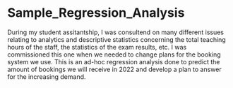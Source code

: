 # Sample_Regression_Analysis
During my student assitantship, I was consultend on many different issues relating to analytics and descriptive statistics concerning the total teaching hours of the staff, the statistics of the exam results, etc. I was commissioned this one when we needed to change plans for the booking system we use. This is an ad-hoc regression analysis done to predict the amount of bookings we will receive in 2022 and develop a plan to answer for the increasing demand.

